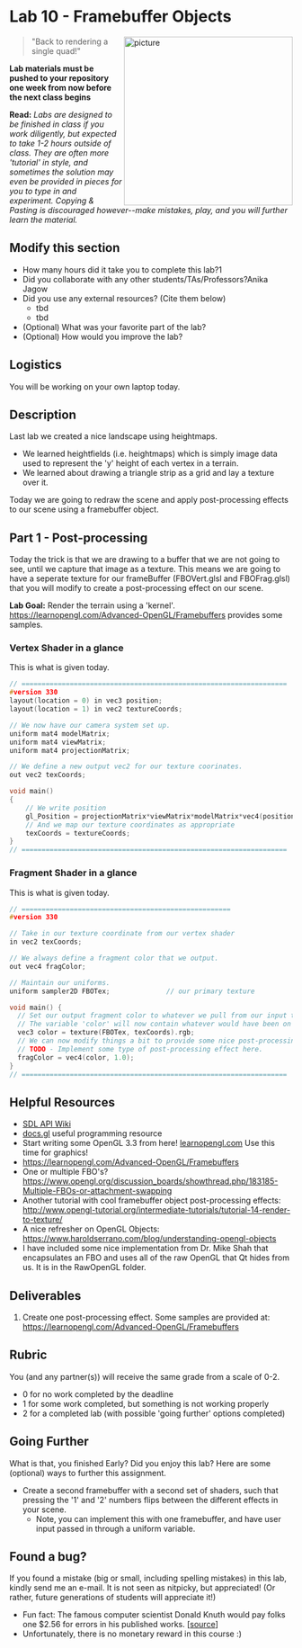 # Lab 10 - Framebuffer Objects

<img align="right" src="./media/fbo.JPG" width="300px" alt="picture">

> "Back to rendering a single quad!"

**Lab materials must be pushed to your repository one week from now before the next class begins**

**Read:** *Labs are designed to be finished in class if you work diligently, but expected to take 1-2 hours outside of class. They are often more 'tutorial' in style, and sometimes the solution may even be provided in pieces for you to type in and experiment. Copying & Pasting is discouraged however--make mistakes, play, and you will further learn the material.*

## Modify this section

- How many hours did it take you to complete this lab?1
- Did you collaborate with any other students/TAs/Professors?Anika Jagow
- Did you use any external resources? (Cite them below)
  - tbd
  - tbd
- (Optional) What was your favorite part of the lab?
- (Optional) How would you improve the lab?

## Logistics

You will be working on your own laptop today.

## Description

Last lab we created a nice landscape using heightmaps.

- We learned heightfields (i.e. heightmaps) which is simply image data used to represent the 'y' height of each vertex in a terrain.
- We learned about drawing a triangle strip as a grid and lay a texture over it. 

Today we are going to redraw the scene and apply post-processing effects to our scene using a framebuffer object.

## Part 1 - Post-processing

Today the trick is that we are drawing to a buffer that we are not
going to see, until we capture that image as a texture. This means we
are going to have a seperate texture for our frameBuffer
(FBOVert.glsl and FBOFrag.glsl) that you will modify
to create a post-processing effect on our scene.

**Lab Goal:** Render the terrain using a 'kernel'. https://learnopengl.com/Advanced-OpenGL/Framebuffers provides some samples.

### Vertex Shader in a glance

This is what is given today.

```c
// ==================================================================
#version 330
layout(location = 0) in vec3 position;
layout(location = 1) in vec2 textureCoords;

// We now have our camera system set up.
uniform mat4 modelMatrix;
uniform mat4 viewMatrix;
uniform mat4 projectionMatrix;

// We define a new output vec2 for our texture coorinates.
out vec2 texCoords;

void main()
{
    // We write position 
    gl_Position = projectionMatrix*viewMatrix*modelMatrix*vec4(position, 1.0);
    // And we map our texture coordinates as appropriate
    texCoords = textureCoords;
}
// ==================================================================

```

### Fragment Shader in a glance

This is what is given today.

```c
// ====================================================
#version 330

// Take in our texture coordinate from our vertex shader
in vec2 texCoords;

// We always define a fragment color that we output.
out vec4 fragColor;

// Maintain our uniforms.
uniform sampler2D FBOTex;              // our primary texture

void main() {
  // Set our output fragment color to whatever we pull from our input texture (Note, change 'tex' to whatever the sampler is named)
  // The variable 'color' will now contain whatever would have been on screen if we were rendering directly.
  vec3 color = texture(FBOTex, texCoords).rgb;
  // We can now modify things a bit to provide some nice post-processing effects.
  // TODO - Implement some type of post-processing effect here.
  fragColor = vec4(color, 1.0);
}
// ==================================================================
```

## Helpful Resources

- [SDL API Wiki](https://wiki.libsdl.org/CategoryAPI)
- [docs.gl](http://docs.gl/) useful programming resource
- Start writing some OpenGL 3.3 from here! [learnopengl.com](https://learnopengl.com/) Use this time for graphics!
- https://learnopengl.com/Advanced-OpenGL/Framebuffers
- One or multiple FBO's? https://www.opengl.org/discussion_boards/showthread.php/183185-Multiple-FBOs-or-attachment-swapping
- Another tutorial with cool framebuffer object post-processing effects: http://www.opengl-tutorial.org/intermediate-tutorials/tutorial-14-render-to-texture/
- A nice refresher on OpenGL Objects: https://www.haroldserrano.com/blog/understanding-opengl-objects
- I have included some nice implementation from Dr. Mike Shah that encapsulates an FBO and uses all of the raw OpenGL that Qt hides from us.  It is in the RawOpenGL folder.

## Deliverables

1. Create one post-processing effect. Some samples are provided at: https://learnopengl.com/Advanced-OpenGL/Framebuffers

## Rubric

You (and any partner(s)) will receive the same grade from a scale of 0-2.

- 0 for no work completed by the deadline
- 1 for some work completed, but something is not working properly
- 2 for a completed lab (with possible 'going further' options completed)

## Going Further

What is that, you finished Early? Did you enjoy this lab? Here are some (optional) ways to further this assignment.

- Create a second framebuffer with a second set of shaders, such that pressing the '1' and '2' numbers flips between the different effects in your scene.
	- Note, you can implement this with one framebuffer, and have user input passed in through a uniform variable.

## Found a bug?

If you found a mistake (big or small, including spelling mistakes) in this lab, kindly send me an e-mail. It is not seen as nitpicky, but appreciated! (Or rather, future generations of students will appreciate it!)

- Fun fact: The famous computer scientist Donald Knuth would pay folks one $2.56 for errors in his published works. [[source](https://en.wikipedia.org/wiki/Knuth_reward_check)]
- Unfortunately, there is no monetary reward in this course :)
